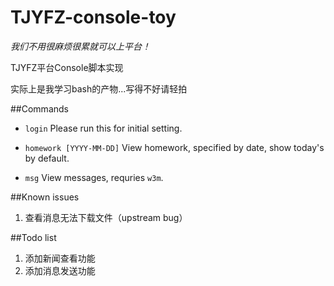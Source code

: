 TJYFZ-console-toy
=================
*我们不用很麻烦很累就可以上平台！*

TJYFZ平台Console脚本实现

实际上是我学习bash的产物...写得不好请轻拍

##Commands

* `login`    Please run this for initial setting.

* `homework [YYYY-MM-DD]`    View homework, specified by date, show today's by default.

* `msg`    View messages, requries `w3m`.

##Known issues

1. 查看消息无法下载文件（upstream bug）

##Todo list

1. 添加新闻查看功能
2. 添加消息发送功能
